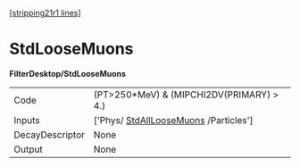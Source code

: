 [[stripping21r1 lines]](./stripping21r1-index)

# StdLooseMuons

**FilterDesktop/StdLooseMuons**

|                 |                                                                             |
|-----------------|-----------------------------------------------------------------------------|
| Code            | (PT\>250\*MeV) & (MIPCHI2DV(PRIMARY) \> 4.)                                 |
| Inputs          | ['Phys/ [StdAllLooseMuons](./stripping21r1-stdallloosemuons) /Particles'] |
| DecayDescriptor | None                                                                        |
| Output          | None                                                                        |
